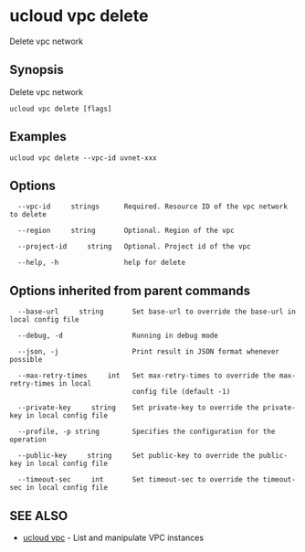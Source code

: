 # ucloud vpc delete

Delete vpc network

## Synopsis

Delete vpc network

```
ucloud vpc delete [flags]
```

## Examples

```
ucloud vpc delete --vpc-id uvnet-xxx
```

## Options

```
  --vpc-id     strings      Required. Resource ID of the vpc network to delete 

  --region     string       Optional. Region of the vpc 

  --project-id     string   Optional. Project id of the vpc 

  --help, -h                help for delete 

```

## Options inherited from parent commands

```
  --base-url     string       Set base-url to override the base-url in local config file 

  --debug, -d                 Running in debug mode 

  --json, -j                  Print result in JSON format whenever possible 

  --max-retry-times     int   Set max-retry-times to override the max-retry-times in local
                              config file (default -1) 

  --private-key     string    Set private-key to override the private-key in local config file 

  --profile, -p string        Specifies the configuration for the operation 

  --public-key     string     Set public-key to override the public-key in local config file 

  --timeout-sec     int       Set timeout-sec to override the timeout-sec in local config file 

```

## SEE ALSO

* [ucloud vpc](cli/cmd/ucloud/vpc)	 - List and manipulate VPC instances

